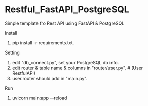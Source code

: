 # Restful_FastAPI_PostgreSQL
Simple template fro Rest API using FastAPI &amp; PostgreSQL


Install 
1. pip install -r requirements.txt.

Setting
1. edit "db_connect.py", set your PostgreSQL db info.
2. edit router & table name & columns in "router/user.py". # (User RestfulAPI)
3. user.router should add in "main.py". 
   
Run
1. uvicorn main:app --reload
